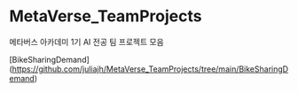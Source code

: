 # MetaVerse_TeamProjects
메타버스 아카데미 1기 AI 전공 팀 프로젝트 모음

[BikeSharingDemand] (https://github.com/juliajh/MetaVerse_TeamProjects/tree/main/BikeSharingDemand)

